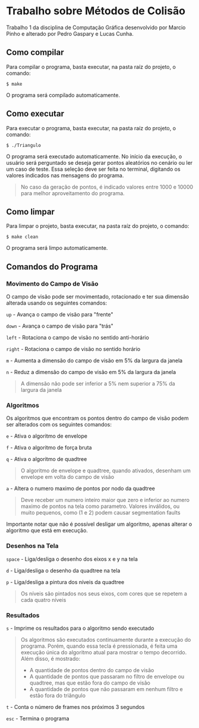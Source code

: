 # Trabalho sobre Métodos de Colisão

Trabalho 1 da disciplina de Computação Gráfica desenvolvido por Marcio Pinho e alterado por Pedro Gaspary e Lucas Cunha.

## Como compilar

Para compilar o programa, basta executar, na pasta raíz do projeto, o comando:

    $ make

O programa será compilado automaticamente.

## Como executar

Para executar o programa, basta executar, na pasta raíz do projeto, o comando:

    $ ./Triangulo

O programa será executado automaticamente. No início da execução, o usuário será perguntado se deseja gerar pontos aleatórios no cenário ou ler um caso de teste. Essa seleção deve ser feita no terminal, digitando os valores indicados nas mensagens do programa. 

> No caso da geração de pontos, é indicado valores entre 1000 e 10000 para melhor aproveitamento do programa.

## Como limpar

Para limpar o projeto, basta executar, na pasta raíz do projeto, o comando:

    $ make clean

O programa será limpo automaticamente.

## Comandos do Programa

### Movimento do Campo de Visão

O campo de visão pode ser movimentado, rotacionado e ter sua dimensão alterada usando os seguintes comandos:

`up` - Avança o campo de visão para "frente"

`down` - Avança o campo de visão para "trás"

`left` - Rotaciona o campo de visão no sentido anti-horário

`right` - Rotaciona o campo de visão no sentido horário

`m` - Aumenta a dimensão do campo de visão em 5% da largura da janela

`n` - Reduz a dimensão do campo de visão em 5% da largura da janela

> A dimensão não pode ser inferior a 5% nem superior a 75% da largura da janela

### Algoritmos

Os algoritmos que encontram os pontos dentro do campo de visão podem ser alterados com os seguintes comandos:

`e` - Ativa o algoritmo de envelope

`f` - Ativa o algoritmo de força bruta

`q` - Ativa o algoritmo de quadtree

> O algoritmo de envelope e quadtree, quando ativados, desenham um envelope em volta do campo de visão

`a` - Altera o numero maximo de pontos por nodo da quadtree

> Deve receber um numero inteiro maior que zero e inferior ao numero maximo de pontos na tela como parametro. Valores inválidos, ou muito pequenos, como (1 e 2) podem causar segmentation faults

Importante notar que não é possível desligar um algoritmo, apenas alterar o algoritmo que está em execução.

### Desenhos na Tela

`space` - Liga/desliga o desenho dos eixos x e y na tela

`d` - Liga/desliga o desenho da quadtree na tela

`p` - Liga/desliga a pintura dos níveis da quadtree

> Os níveis são pintados nos seus eixos, com cores que se repetem a cada quatro níveis

### Resultados

`s` - Imprime os resultados para o algoritmo sendo executado

> Os algoritmos são executados continuamente durante a execução do programa. Porém, quando essa tecla é pressionada, é feita uma execução única do algoritmo atual para mostrar o tempo decorrido. Além disso, é mostrado:
>
> - A quantidade de pontos dentro do campo de visão
> - A quantidade de pontos que passaram no filtro de envelope ou quadtree, mas que estão fora do campo de visão
> - A quantidade de pontos que não passaram em nenhum filtro e estão fora do triângulo

`t` - Conta o número de frames nos próximos 3 segundos

`esc` - Termina o programa
